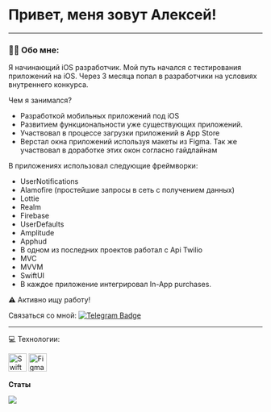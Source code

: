 
# Привет, меня зовут Алексей!

---

### :man_technologist: Обо мне:

Я начинающий iOS разработчик. Мой путь начался с тестирования приложений на iOS. Через 3 месяца попал в разработчики на условиях внутреннего конкурса. 

Чем я занимался?

- Разработкой мобильных приложений под iOS
- Развитием функциональности уже существующих приложений.
- Участвовал в процессе загрузки приложений в App Store
- Верстал окна приложений используя макеты из Figma. Так же участвовал в доработке этих окон согласно гайдлайнам

В приложениях использовал следующие фреймворки:
- UserNotifications
- Alamofire (простейшие запросы в сеть с получением данных)
- Lottie
- Realm
- Firebase
- UserDefaults
- Amplitude
- Apphud
- В одном из последних проектов работал с Api Twilio
- MVC 
- MVVM
- SwiftUI
- В каждое приложение интегрировал In-App purchases.

:warning: Активно ищу работу!

Cвязаться со мной: [![Telegram Badge](https://img.shields.io/badge/-blue?style=flat&logo=Telegram&logoColor=white)](https://t.me/cosmogrvve)

---
 💻 Технологии:

<p align="left">
<a href="https://developer.apple.com/swift/" target="_blank" rel="noreferrer"><img src="https://raw.githubusercontent.com/danielcranney/readme-generator/main/public/icons/skills/swift-colored.svg" width="36" height="36" alt="Swift" /></a>
<a href="https://www.figma.com/" target="_blank" rel="noreferrer"><img src="https://raw.githubusercontent.com/danielcranney/readme-generator/main/public/icons/skills/figma-colored.svg" width="36" height="36" alt="Figma" /></a>
</p>

<b>Статы</b>

<a href="http://www.github.com/cosmograve"><img src="https://github-readme-streak-stats.herokuapp.com/?user=cosmograve&stroke=ffffff&background=1c1917&ring=0891b2&fire=0891b2&currStreakNum=ffffff&currStreakLabel=0891b2&sideNums=ffffff&sideLabels=ffffff&dates=ffffff&hide_border=true" /></a>

<a href="https://www.codewars.com/users/cosmograve/badges/large" /></a>
